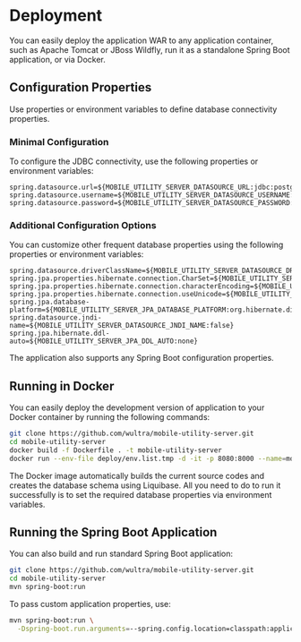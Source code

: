 # Deployment

You can easily deploy the application WAR to any application container, such as Apache Tomcat or JBoss Wildfly, run it as a standalone Spring Boot application, or via Docker.

## Configuration Properties

Use properties or environment variables to define database connectivity properties.

### Minimal Configuration

To configure the JDBC connectivity, use the following properties or environment variables:

```
spring.datasource.url=${MOBILE_UTILITY_SERVER_DATASOURCE_URL:jdbc:postgresql://host.docker.internal:5432/powerauth}
spring.datasource.username=${MOBILE_UTILITY_SERVER_DATASOURCE_USERNAME:powerauth}
spring.datasource.password=${MOBILE_UTILITY_SERVER_DATASOURCE_PASSWORD:}
```

### Additional Configuration Options

You can customize other frequent database properties using the following properties or environment variables:

```
spring.datasource.driverClassName=${MOBILE_UTILITY_SERVER_DATASOURCE_DRIVER:org.postgresql.Driver}
spring.jpa.properties.hibernate.connection.CharSet=${MOBILE_UTILITY_SERVER_JPA_CHARSET:}
spring.jpa.properties.hibernate.connection.characterEncoding=${MOBILE_UTILITY_SERVER_JPA_CHARACTER_ENCODING:utf8}
spring.jpa.properties.hibernate.connection.useUnicode=${MOBILE_UTILITY_SERVER_JPA_USE_UNICODE:true}
spring.jpa.database-platform=${MOBILE_UTILITY_SERVER_JPA_DATABASE_PLATFORM:org.hibernate.dialect.PostgreSQLDialect}
spring.datasource.jndi-name=${MOBILE_UTILITY_SERVER_DATASOURCE_JNDI_NAME:false}
spring.jpa.hibernate.ddl-auto=${MOBILE_UTILITY_SERVER_JPA_DDL_AUTO:none}
```

The application also supports any Spring Boot configuration properties.

## Running in Docker

You can easily deploy the development version of application to your Docker container by running the following commands:

```sh
git clone https://github.com/wultra/mobile-utility-server.git
cd mobile-utility-server
docker build -f Dockerfile . -t mobile-utility-server
docker run --env-file deploy/env.list.tmp -d -it -p 8080:8000 --name=mobile-utility-server mobile-utility-server
```

The Docker image automatically builds the current source codes and creates the database schema using Liquibase. All you need to do to run it successfully is to set the required database properties via environment variables.

## Running the Spring Boot Application

You can also build and run standard Spring Boot application:

```sh
git clone https://github.com/wultra/mobile-utility-server.git
cd mobile-utility-server
mvn spring-boot:run
```

To pass custom application properties, use:

```sh
mvn spring-boot:run \
  -Dspring-boot.run.arguments=--spring.config.location=classpath:application.properties,deploy/conf/application.properties
```